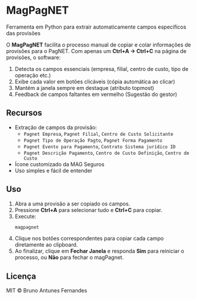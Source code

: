 # MagPagNET

Ferramenta em Python para extrair automaticamente campos especificos das provisões



O **MagPagNET** facilita o processo manual de copiar e colar informações de provisões para o PagNET. Com apenas um **Ctrl+A → Ctrl+C** na página de provisões, o software:

1. Detecta os campos essenciais (empresa, filial, centro de custo, tipo de operação etc.)
2. Exibe cada valor em botões clicáveis (cópia automática ao clicar)
3. Mantém a janela sempre em destaque (atributo topmost)
4. Feedback de campos faltantes em vermelho (Sugestão do gestor)

## Recursos

- Extração de campos da provisão:
  - `Pagnet Empresa`, `Pagnet Filial`, `Centro de Custo Solicitante`
  - `Pagnet Tipo de Operação Pagto`, `Pagnet Forma Pagamento`
  - `Pagnet Evento para Pagamento`, `Contrato Sistema jurídico ID`
  - `Pagnet Descrição Pagamento`, `Centro de Custo Definição`, `Centro de Custo`
- Ícone customizado da MAG Seguros
- Uso simples e fácil de entender

## Uso

1. Abra a uma provisão a ser copiado os campos.
2. Pressione **Ctrl+A** para selecionar tudo e **Ctrl+C** para copiar.
3. Execute:
   ```bash
   magpagnet
   ```
4. Clique nos botões correspondentes para copiar cada campo diretamente ao clipboard.
5. Ao finalizar, clique em **Fechar Janela** e responda **Sim** para reiniciar o processo, ou **Não** para fechar o magPagnet.

## Licença

MIT © Bruno Antunes Fernandes

